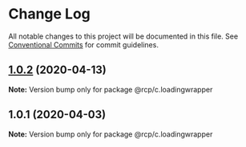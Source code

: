 # Change Log

All notable changes to this project will be documented in this file.
See [Conventional Commits](https://conventionalcommits.org) for commit guidelines.

<a name="1.0.2"></a>
## [1.0.2](https://github.com/imcuttle/rcp/compare/@rcp/c.loadingwrapper@1.0.1...@rcp/c.loadingwrapper@1.0.2) (2020-04-13)

**Note:** Version bump only for package @rcp/c.loadingwrapper





<a name="1.0.1"></a>
## 1.0.1 (2020-04-03)

**Note:** Version bump only for package @rcp/c.loadingwrapper
